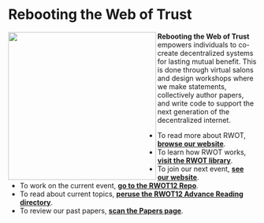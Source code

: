 # Rebooting the Web of Trust

<img align="left" src="https://www.weboftrust.info/assets/images/rwot-logo.png" width=300>

**Rebooting the Web of Trust** empowers individuals to co-create decentralized systems for lasting mutual benefit. This is done through virtual salons and design workshops where we make statements, collectively author papers, and write code to support the next generation of the decentralized internet.

* To read more about RWOT, [**browse our website**](https://www.weboftrust.info/about/).
* To learn how RWOT works, [**visit the RWOT library**](https://www.weboftrust.info/library/).
* To join our next event, [**see our website**]([https://www.eventbrite.com/e/rebooting-the-web-of-trust-12-2023-cologne-tickets-597232116337](https://www.weboftrust.info/)).
* To work on the current event, [**go to the RWOT12 Repo**](https://github.com/WebOfTrustInfo/rwot12-cologne).
* To read about current topics, [**peruse the RWOT12 Advance Reading directory**](https://github.com/WebOfTrustInfo/rwot12-cologne/tree/main/advance-readings#readme).
* To review our past papers, [**scan the Papers page**](https://www.weboftrust.info/papers/).
